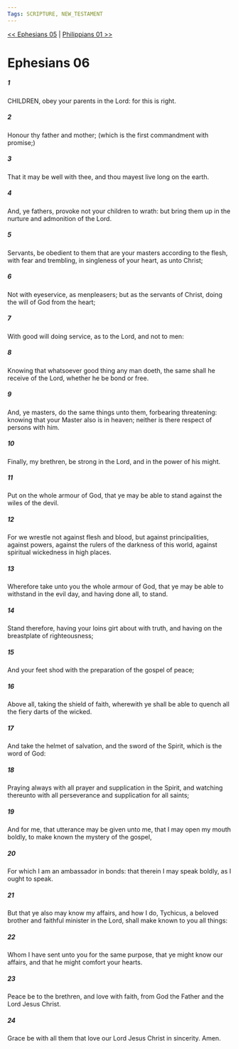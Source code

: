 ```yaml
---
Tags: SCRIPTURE, NEW_TESTAMENT
---
```


[<< Ephesians 05](NEW_TESTAMENT/10_Ephesians/Ephesians_05.md) | [Philippians 01 >>](NEW_TESTAMENT/11_Philippians/Philippians_01.md)

# Ephesians 06

##### 1

CHILDREN, obey your parents in the Lord: for this is right.

##### 2

Honour thy father and mother; (which is the first commandment with promise;)

##### 3

That it may be well with thee, and thou mayest live long on the earth.

##### 4

And, ye fathers, provoke not your children to wrath: but bring them up in the nurture and admonition of the Lord.

##### 5

Servants, be obedient to them that are your masters according to the flesh, with fear and trembling, in singleness of your heart, as unto Christ;

##### 6

Not with eyeservice, as menpleasers; but as the servants of Christ, doing the will of God from the heart;

##### 7

With good will doing service, as to the Lord, and not to men:

##### 8

Knowing that whatsoever good thing any man doeth, the same shall he receive of the Lord, whether he be bond or free.

##### 9

And, ye masters, do the same things unto them, forbearing threatening: knowing that your Master also is in heaven; neither is there respect of persons with him.

##### 10

Finally, my brethren, be strong in the Lord, and in the power of his might.

##### 11

Put on the whole armour of God, that ye may be able to stand against the wiles of the devil.

##### 12

For we wrestle not against flesh and blood, but against principalities, against powers, against the rulers of the darkness of this world, against spiritual wickedness in high places.

##### 13

Wherefore take unto you the whole armour of God, that ye may be able to withstand in the evil day, and having done all, to stand.

##### 14

Stand therefore, having your loins girt about with truth, and having on the breastplate of righteousness;

##### 15

And your feet shod with the preparation of the gospel of peace;

##### 16

Above all, taking the shield of faith, wherewith ye shall be able to quench all the fiery darts of the wicked.

##### 17

And take the helmet of salvation, and the sword of the Spirit, which is the word of God:

##### 18

Praying always with all prayer and supplication in the Spirit, and watching thereunto with all perseverance and supplication for all saints;

##### 19

And for me, that utterance may be given unto me, that I may open my mouth boldly, to make known the mystery of the gospel,

##### 20

For which I am an ambassador in bonds: that therein I may speak boldly, as I ought to speak.

##### 21

But that ye also may know my affairs, and how I do, Tychicus, a beloved brother and faithful minister in the Lord, shall make known to you all things:

##### 22

Whom I have sent unto you for the same purpose, that ye might know our affairs, and that he might comfort your hearts.

##### 23

Peace be to the brethren, and love with faith, from God the Father and the Lord Jesus Christ.

##### 24

Grace be with all them that love our Lord Jesus Christ in sincerity. Amen.
